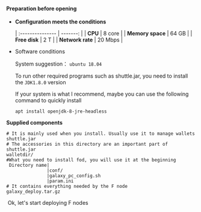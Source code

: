 #### Preparation before opening


- **Configuration meets the conditions**


  | :--------------- | -------: |
  | **CPU**          |   8 core |
  | **Memory space** |    64 GB |
  | **Free disk**    |      2 T |
  | **Network rate** | 20  Mbps |

- Software conditions

  System suggestion： `ubuntu 18.04 `

  To run other required programs such as shuttle.jar, you need to install the `JDK1.8.0` version

  If your system is what I recommend, maybe you can use the following command to quickly install

  ```shell
  apt install openjdk-8-jre-headless
  ```

**Supplied components**

```
# It is mainly used when you install. Usually use it to manage wallets
shuttle.jar
# The accessories in this directory are an important part of shuttle.jar
walletdir/
#What you need to install fod, you will use it at the beginning
 Directory name|
               |conf/
               |galaxy_pc_config.sh
               |param.ini
# It contains everything needed by the F node
galaxy_deploy.tar.gz
```



​     Ok, let's start deploying F nodes






